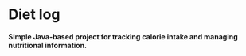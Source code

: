 # Diet log
#### Simple Java-based project for tracking calorie intake and managing nutritional information. 